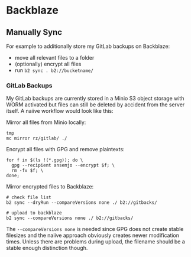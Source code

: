 # Backblaze

## Manually Sync

For example to additionally store my GitLab backups on Backblaze:

- move all relevant files to a folder
- (optionally) encrypt all files
- run `b2 sync . b2://bucketname/`

### GitLab Backups

My GitLab backups are currently stored in a Minio S3 object storage with WORM activated but files
can still be deleted by accident from the server itself. A naiive workflow would look like this:

Mirror all files from Minio locally:

    tmp
    mc mirror rz/gitlab/ ./

Encrypt all files with GPG and remove plaintexts:

    for f in $(ls !(*.gpg)); do \
      gpg --recipient ansemjo --encrypt $f; \
      rm -fv $f; \
    done;


Mirror encrypted files to Backblaze:

    # check file list
    b2 sync --dryRun --compareVersions none ./ b2://gitbacks/

    # upload to backblaze
    b2 sync --compareVersions none ./ b2://gitbacks/

The `--compareVersions none` is needed since GPG does not create stable filesizes and the naiive
approach obviously creates newer modification times. Unless there are problems during upload, the
filename should be a stable enough distinction though.
